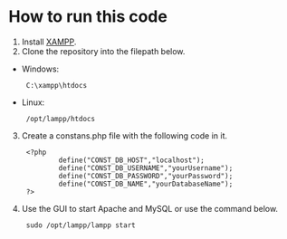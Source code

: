 
# How to run this code

1. Install [XAMPP](https://www.apachefriends.org/).
2. Clone the repository into the filepath below.

 - Windows:

        C:\xampp\htdocs
 - Linux:
        
        /opt/lampp/htdocs


3. Create a constans.php file with the following code in it.
        
        <?php
                define("CONST_DB_HOST","localhost");
                define("CONST_DB_USERNAME","yourUsername");
                define("CONST_DB_PASSWORD","yourPassword");
                define("CONST_DB_NAME","yourDatabaseName");
        ?>
        

4. Use the GUI to start Apache and MySQL or use the command below.
 
        sudo /opt/lampp/lampp start 
        



